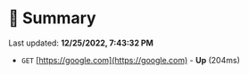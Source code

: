 # 📖 Summary
Last updated: **12/25/2022, 7:43:32 PM**

- `GET` [https://google.com](https://google.com) - **Up** (204ms)
